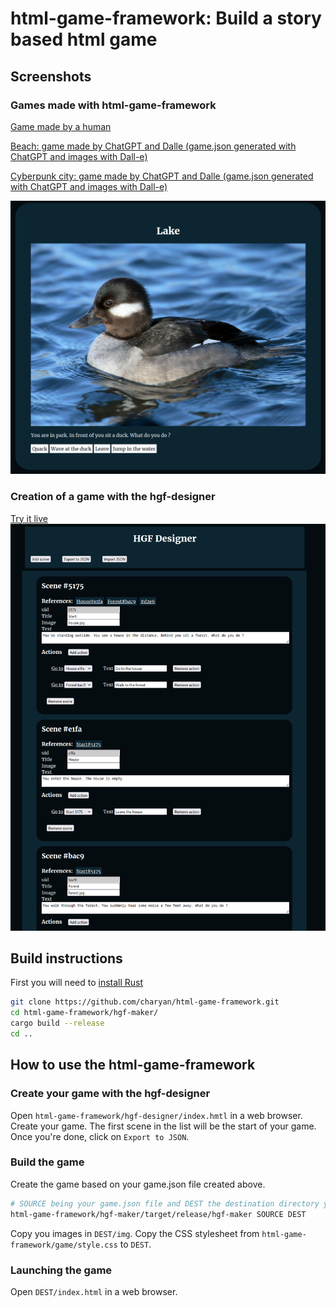 # html-game-framework: Build a story based html game
## Screenshots
### Games made with html-game-framework
[Game made by a human](https://charyan.github.io/html-game-framework/demo/)  
  
[Beach: game made by ChatGPT and Dalle (game.json generated with ChatGPT and images with Dall-e)](https://charyan.github.io/html-game-framework/demo_chatgpt_dalle/)  
  
[Cyberpunk city: game made by ChatGPT and Dalle (game.json generated with ChatGPT and images with Dall-e)](https://charyan.github.io/html-game-framework/demo_chatgpt_dalle_2/)  
  
![html-game-framework screenshot](https://github.com/charyan/html-game-framework/raw/master/hgf-ex.png)
### Creation of a game with the hgf-designer
[Try it live](https://charyan.github.io/html-game-framework/hgf-designer/)
![html-game-framework screenshot](https://github.com/charyan/html-game-framework/raw/master/hgf.png)

## Build instructions
First you will need to [install Rust](https://www.rust-lang.org/tools/install)
```bash
git clone https://github.com/charyan/html-game-framework.git
cd html-game-framework/hgf-maker/
cargo build --release
cd ..
```

## How to use the html-game-framework
### Create your game with the hgf-designer
Open `html-game-framework/hgf-designer/index.hmtl` in a web browser. Create your game. The first scene in the list will be the start of your game. Once you're done, click on `Export to JSON`.

### Build the game
Create the game based on your game.json file created above.
```bash
# SOURCE being your game.json file and DEST the destination directory you want your game files in
html-game-framework/hgf-maker/target/release/hgf-maker SOURCE DEST
```
Copy you images in `DEST/img`.
Copy the CSS stylesheet from `html-game-framework/game/style.css` to `DEST`.

### Launching the game
Open `DEST/index.html` in a web browser.
